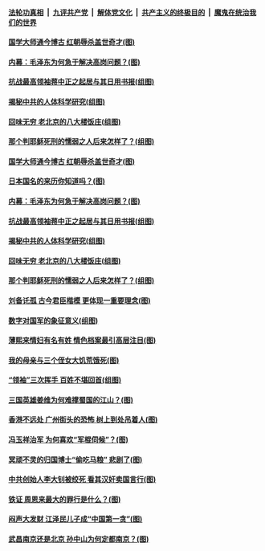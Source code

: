 ####  [法轮功真相](../../../../basic/blob/master/README.md?t=03201031) &nbsp;|&nbsp; [九评共产党](../../../../9ping.md/blob/master/README.md?t=03201031) &nbsp;|&nbsp; [解体党文化](../../../../jtdwh.md/blob/master/README.md?t=03201031)  &nbsp;|&nbsp; [共产主义的终极目的](../../../../gczydzjmd.md/blob/master/README.md?t=03201031) &nbsp;|&nbsp; [魔鬼在统治我们的世界](../../../../mgztzwmdsj.md/blob/master/README.md?t=03201031) 

#### [国学大师通今博古 红朝辱杀盖世奇才(图)](../pages/p6/964105.md?t=03201031) 

#### [内幕：毛泽东为何急于解决高岗问题？(图)](../pages/p6/965355.md?t=03201031) 

#### [抗战最高领袖蒋中正之起居与其日用书报(组图)](../pages/p6/965463.md?t=03201031) 

#### [揭秘中共的人体科学研究(组图)](../pages/p6/965811.md?t=03201031) 

#### [回味无穷 老北京的八大楼饭庄(组图)](../pages/p6/966003.md?t=03201031) 

#### [那个判耶稣死刑的懦弱之人后来怎样了？(组图)](../pages/p6/965704.md?t=03201031) 

#### [国学大师通今博古 红朝辱杀盖世奇才(图)](../pages/p6/964105.md?t=03201031) 

#### [日本国名的来历你知道吗？(图)](../pages/p6/966087.md?t=03201031) 

#### [内幕：毛泽东为何急于解决高岗问题？(图)](../pages/p6/965355.md?t=03201031) 

#### [抗战最高领袖蒋中正之起居与其日用书报(组图)](../pages/p6/965463.md?t=03201031) 

#### [揭秘中共的人体科学研究(组图)](../pages/p6/965811.md?t=03201031) 

#### [回味无穷 老北京的八大楼饭庄(组图)](../pages/p6/966003.md?t=03201031) 

#### [那个判耶稣死刑的懦弱之人后来怎样了？(组图)](../pages/p6/965704.md?t=03201031) 

#### [刘备讬孤 古今君臣楷模 更体现一重要理念(图)](../pages/p6/965707.md?t=03201031) 

#### [数字对国军的象征意义(组图)](../pages/p6/964367.md?t=03201031) 

#### [薄熙来情妇有名有姓 情色档案最引高层注目(图)](../pages/p6/965200.md?t=03201031) 

#### [我的母亲与三个侄女大饥荒饿死(图)](../pages/p6/965464.md?t=03201031) 

#### [“领袖”三次挥手 百姓不堪回首(组图)](../pages/p6/963455.md?t=03201031) 

#### [三国英雄姜维为何难撑蜀国的江山？(图)](../pages/p6/965705.md?t=03201031) 

#### [香港不远处 广州街头的恐怖 树上到处吊着人(图)](../pages/p6/965137.md?t=03201031) 

#### [冯玉祥治军 为何喜欢“军棍伺候”？(图)](../pages/p6/965223.md?t=03201031) 

#### [冥顽不灵的归国博士“偷吃马粮” 悲剧了(图)](../pages/p6/965121.md?t=03201031) 

#### [中共创始人李大钊被绞死 看其汉奸卖国言行(图)](../pages/p6/964794.md?t=03201031) 

#### [铁证 周恩来最大的罪行是什么？(图)](../pages/p6/965515.md?t=03201031) 

#### [闷声大发财 江泽民儿子成“中国第一贪”(图)](../pages/p6/964759.md?t=03201031) 

#### [武昌南京还是北京 孙中山为何定都南京？(图)](../pages/p6/964793.md?t=03201031) 

